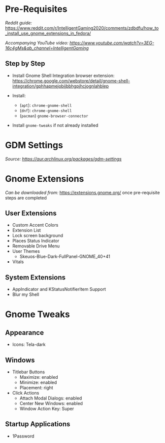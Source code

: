 # Pre-Requisites

*Reddit guide:* https://www.reddit.com/r/IntelligentGaming2020/comments/zdbdfu/how_to_install_use_gnome_extensions_in_fedora/

*Accompanying YouTube video: https://www.youtube.com/watch?v=3EG-16c4gMs&ab_channel=IntelligentGaming*

## Step by Step

- Install Gnome Shell Integration browser extension: https://chrome.google.com/webstore/detail/gnome-shell-integration/gphhapmejobijbbhgpjhcjognlahblep
- Install:
    - (`apt`): `chrome-gnome-shell`
    - (`dnf`): `chrome-gnome-shell`
    - (`pacman`) `gnome-browser-connector`

- Install `gnome-tweaks` if not already installed

# GDM Settings

*Source: https://aur.archlinux.org/packages/gdm-settings*

# Gnome Extensions

*Can be downloaded from:* https://extensions.gnome.org/ once pre-requisite steps are completed

## User Extensions

- Custom Accent Colors
- Extension List
- Lock screen background
- Places Status Indicator
- Removable Drive Menu
- User Themes
    - Skeuos-Blue-Dark-FullPanel-GNOME_40+41
- Vitals

## System Extensions

- AppIndicator and KStatusNotifierItem Support
- Blur my Shell

# Gnome Tweaks

## Appearance

- Icons: Tela-dark

## Windows

- Titlebar Buttons
    - Maximize: enabled
    - Minimize: enabled
    - Placement: right
- Click Actions
    - Attach Modal Dialogs: enabled
    - Center New Windows: enabled
    - Window Action Key: Super

## Startup Applications

- 1Password
